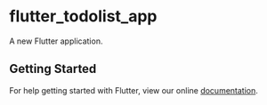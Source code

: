 # flutter_todolist_app

A new Flutter application.

## Getting Started

For help getting started with Flutter, view our online
[documentation](https://flutter.io/).
